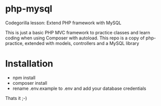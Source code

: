 # php-mysql
Codegorilla lesson: Extend PHP framework with MySQL

This is just a basic PHP MVC framework to practice classes and learn coding when using Composer with autoload.
This repo is a copy of php-practice, extended with models, controllers and a MySQL library

# Installation
- npm install
- composer install
- rename .env.example to .env and add your database credentials

Thats it ;-)

